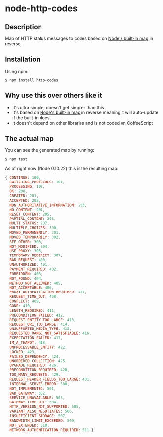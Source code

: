 # node-http-codes

## Description
Map of HTTP status messages to codes based on [Node's built-in map](http://nodejs.org/api/http.html#http_http_status_codes) in reverse.

## Installation
Using npm:

    $ npm install http-codes

## Why use this over others like it

- It's ultra simple, doesn't get simpler than this
- It's based on [Node's built-in map](http://nodejs.org/api/http.html#http_http_status_codes) in reverse meaning it will auto-update if the built-in does.
- It doesn't depend on other libraries and is not coded on CoffeeScript
 
## The actual map

You can see the generated map by running:

    $ npm test

As of right now (Node 0.10.22) this is the resulting map:
```js
{ CONTINUE: 100,
  SWITCHING_PROTOCOLS: 101,
  PROCESSING: 102,
  OK: 200,
  CREATED: 201,
  ACCEPTED: 202,
  NON_AUTHORITATIVE_INFORMATION: 203,
  NO_CONTENT: 204,
  RESET_CONTENT: 205,
  PARTIAL_CONTENT: 206,
  MULTI_STATUS: 207,
  MULTIPLE_CHOICES: 300,
  MOVED_PERMANENTLY: 301,
  MOVED_TEMPORARILY: 302,
  SEE_OTHER: 303,
  NOT_MODIFIED: 304,
  USE_PROXY: 305,
  TEMPORARY_REDIRECT: 307,
  BAD_REQUEST: 400,
  UNAUTHORIZED: 401,
  PAYMENT_REQUIRED: 402,
  FORBIDDEN: 403,
  NOT_FOUND: 404,
  METHOD_NOT_ALLOWED: 405,
  NOT_ACCEPTABLE: 406,
  PROXY_AUTHENTICATION_REQUIRED: 407,
  REQUEST_TIME_OUT: 408,
  CONFLICT: 409,
  GONE: 410,
  LENGTH_REQUIRED: 411,
  PRECONDITION_FAILED: 412,
  REQUEST_ENTITY_TOO_LARGE: 413,
  REQUEST_URI_TOO_LARGE: 414,
  UNSUPPORTED_MEDIA_TYPE: 415,
  REQUESTED_RANGE_NOT_SATISFIABLE: 416,
  EXPECTATION_FAILED: 417,
  IM_A_TEAPOT: 418,
  UNPROCESSABLE_ENTITY: 422,
  LOCKED: 423,
  FAILED_DEPENDENCY: 424,
  UNORDERED_COLLECTION: 425,
  UPGRADE_REQUIRED: 426,
  PRECONDITION_REQUIRED: 428,
  TOO_MANY_REQUESTS: 429,
  REQUEST_HEADER_FIELDS_TOO_LARGE: 431,
  INTERNAL_SERVER_ERROR: 500,
  NOT_IMPLEMENTED: 501,
  BAD_GATEWAY: 502,
  SERVICE_UNAVAILABLE: 503,
  GATEWAY_TIME_OUT: 504,
  HTTP_VERSION_NOT_SUPPORTED: 505,
  VARIANT_ALSO_NEGOTIATES: 506,
  INSUFFICIENT_STORAGE: 507,
  BANDWIDTH_LIMIT_EXCEEDED: 509,
  NOT_EXTENDED: 510,
  NETWORK_AUTHENTICATION_REQUIRED: 511 }
```
